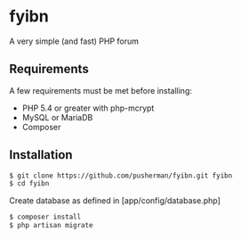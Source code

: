 fyibn
=========
A very simple (and fast) PHP forum

Requirements
-----------

A few requirements must be met before installing:

* PHP 5.4 or greater with php-mcrypt
* MySQL or MariaDB
* Composer

Installation
--------------

```sh
$ git clone https://github.com/pusherman/fyibn.git fyibn
$ cd fyibn
```

Create database as defined in [app/config/database.php]

```sh
$ composer install
$ php artisan migrate
```
